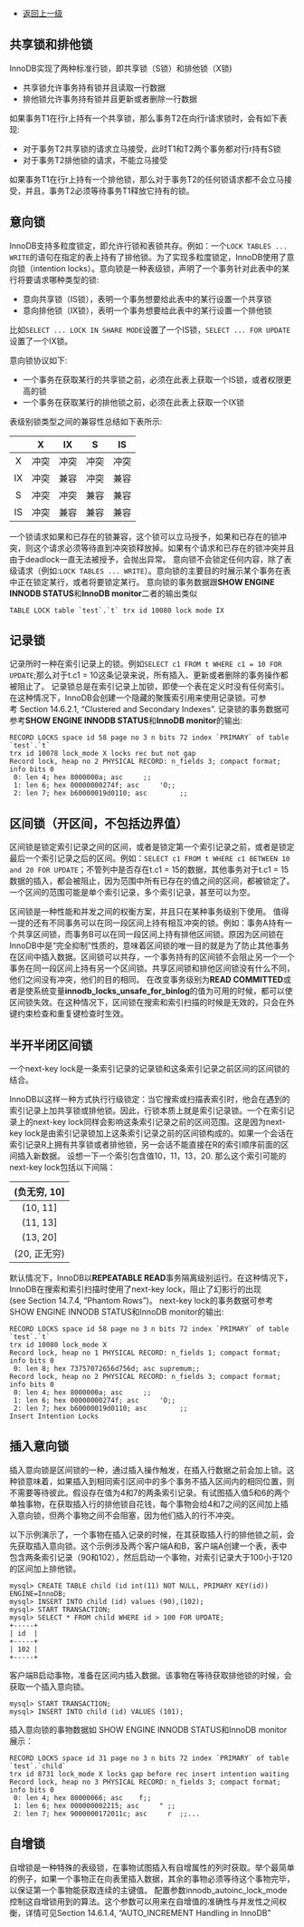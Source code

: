 * [返回上一级](../InnoDB锁与事物模型.md)
## 共享锁和排他锁
InnoDB实现了两种标准行锁，即共享锁（S锁）和排他锁（X锁)

* 共享锁允许事务持有锁并且读取一行数据
* 排他锁允许事务持有锁并且更新或者删除一行数据

如果事务T1在行r上持有一个共享锁，那么事务T2在向行r请求锁时，会有如下表现:
* 对于事务T2共享锁的请求立马接受，此时T1和T2两个事务都对行r持有S锁
* 对于事务T2排他锁的请求，不能立马接受

如果事务T1在行r上持有一个排他锁，那么对于事务T2的任何锁请求都不会立马接受，并且，事务T2必须等待事务T1释放它持有的锁。
## 意向锁
InnoDB支持多粒度锁定，即允许行锁和表锁共存。例如：一个`LOCK TABLES ... WRITE`的语句在指定的表上持有了排他锁。为了实现多粒度锁定，InnoDB使用了意向锁（intention locks）。意向锁是一种表级锁，声明了一个事务针对此表中的某行将要请求哪种类型的锁:
* 意向共享锁（IS锁），表明一个事务想要给此表中的某行设置一个共享锁
* 意向排他锁（IX锁），表明一个事务想要给此表中的某行设置一个排他锁

比如`SELECT ... LOCK IN SHARE MODE`设置了一个IS锁，`SELECT ... FOR UPDATE`设置了一个IX锁。

意向锁协议如下:
* 一个事务在获取某行的共享锁之前，必须在此表上获取一个IS锁，或者权限更高的锁
* 一个事务在获取某行的排他锁之前，必须在此表上获取一个IX锁

表级别锁类型之间的兼容性总结如下表所示:

| |X|IX|S|IS|
:-:|:-:|:-:|:-:|:-:
X|冲突|冲突|冲突|冲突
IX|冲突|兼容|冲突|兼容
S|冲突|冲突|兼容|兼容
IS|冲突|兼容|兼容|兼容

一个锁请求如果和已存在的锁兼容，这个锁可以立马授予，如果和已存在的锁冲突，则这个请求必须等待直到冲突锁释放掉。如果有个请求和已存在的锁冲突并且由于deadlock一直无法被授予，会抛出异常。
意向锁不会锁定任何内容，除了表级请求（例如:`LOCK TABLES ... WRITE`）。意向锁的主要目的时展示某个事务在表中正在锁定某行，或者将要锁定某行。
意向锁的事务数据跟**SHOW ENGINE INNODB STATUS**和**InnoDB monitor**二者的输出类似
```
TABLE LOCK table `test`.`t` trx id 10080 lock mode IX
```
## 记录锁
记录所时一种在索引记录上的锁。例如`SELECT c1 FROM t WHERE c1 = 10 FOR UPDATE`;那么对于t.c1 = 10这条记录来说，所有插入、更新或者删除的事务操作都被阻止了。
记录锁总是在索引记录上加锁，即使一个表在定义时没有任何索引。在这种情况下，InnoDB会创建一个隐藏的聚簇索引用来使用记录锁。可参考 Section 14.6.2.1, “Clustered and Secondary Indexes”.
记录锁的事务数据可参考**SHOW ENGINE INNODB STATUS**和**InnoDB monitor**的输出:
```
RECORD LOCKS space id 58 page no 3 n bits 72 index `PRIMARY` of table `test`.`t`
trx id 10078 lock_mode X locks rec but not gap
Record lock, heap no 2 PHYSICAL RECORD: n_fields 3; compact format; info bits 0
 0: len 4; hex 8000000a; asc     ;;
 1: len 6; hex 00000000274f; asc     'O;;
 2: len 7; hex b60000019d0110; asc        ;;
```

## 区间锁（开区间，不包括边界值）
区间锁是锁定索引记录之间的区间，或者是锁定第一个索引记录之前，或者是锁定最后一个索引记录之后的区间。例如：`SELECT c1 FROM t WHERE c1 BETWEEN 10 and 20 FOR UPDATE`；不管列中是否存在t.c1 = 15的数据，其他事务对于t.c1 = 15数据的插入，都会被阻止，因为范围中所有已存在的值之间的区间，都被锁定了。
一个区间的范围可能是单个索引记录，多个索引记录，甚至可以为空。

区间锁是一种性能和并发之间的权衡方案，并且只在某种事务级别下使用。
值得一提的还有不同事务可以在同一段区间上持有相互冲突的锁。例如：事务A持有一个共享区间锁，而事务B可以在同一段区间上持有排他区间锁。原因为区间锁在InnoDB中是“完全抑制”性质的，意味着区间锁的唯一目的就是为了防止其他事务在区间中插入数据。区间锁可以共存，一个事务持有的区间锁不会阻止另一个一个事务在同一段区间上持有另一个区间锁。共享区间锁和排他区间锁没有什么不同，他们之间没有冲突，他们的目的相同。
在改变事务级别为**READ COMMITTED**或者是使系统变量**innodb_locks_unsafe_for_binlog**的值为可用的时候，都可以使区间锁失效。在这种情况下，区间锁在搜索和索引扫描的时候是无效的，只会在外键约束检查和重复键检查时生效。

## 半开半闭区间锁
一个next-key lock是一条索引记录的记录锁和这条索引记录之前区间的区间锁的结合。

InnoDB以这样一种方式执行行级锁定：当它搜索或扫描表索引时，他会在遇到的索引记录上加共享锁或排他锁。因此，行锁本质上就是索引记录锁。一个在索引记录上的next-key lock同样会影响这条索引记录之前的区间范围。这是因为next-key lock是由索引记录锁加上这条索引记录之前的区间锁构成的。如果一个会话在索引记录R上拥有共享锁或者排他锁，另一会话不能直接在R的索引顺序前面的区间插入新数据。
设想一下一个索引包含值10，11，13，20. 那么这个索引可能的next-key lock包括以下间隔：

|(负无穷, 10]|
|:-:|
|(10, 11]|
|(11, 13]|
|(13, 20]|
|(20, 正无穷)|

默认情况下，InnoDB以**REPEATABLE READ**事务隔离级别运行。在这种情况下，InnoDB在搜索和索引扫描时使用了next-key lock，阻止了幻影行的出现(see Section 14.7.4, “Phantom Rows”)。
next-key lock的事务数据可参考SHOW ENGINE INNODB STATUS和InnoDB monitor的输出:
```
RECORD LOCKS space id 58 page no 3 n bits 72 index `PRIMARY` of table `test`.`t`
trx id 10080 lock_mode X
Record lock, heap no 1 PHYSICAL RECORD: n_fields 1; compact format; info bits 0
 0: len 8; hex 73757072656d756d; asc supremum;;
Record lock, heap no 2 PHYSICAL RECORD: n_fields 3; compact format; info bits 0
 0: len 4; hex 8000000a; asc     ;;
 1: len 6; hex 00000000274f; asc     'O;;
 2: len 7; hex b60000019d0110; asc        ;;
Insert Intention Locks
```

## 插入意向锁
插入意向锁是区间锁的一种，通过插入操作触发，在插入行数据之前会加上锁。这种锁意味着，如果插入到相同索引区间中的多个事务不插入区间内的相同位置，则不需要等待彼此。假设存在值为4和7的两条索引记录。有试图插入值5和6的两个单独事物，在获取插入行的排他锁自花钱，每个事物会给4和7之间的区间加上插入意向锁，但两个事物之间不会阻塞，因为他们插入的行不冲突。

以下示例演示了，一个事物在插入记录的时候，在其获取插入行的排他锁之前，会先获取插入意向锁。这个示例涉及两个客户端A和B，客户端A创建一个表，表中包含两条索引记录（90和102），然后启动一个事物，对索引记录大于100小于120的区间加上排他锁。

```
mysql> CREATE TABLE child (id int(11) NOT NULL, PRIMARY KEY(id)) ENGINE=InnoDB;
mysql> INSERT INTO child (id) values (90),(102);
mysql> START TRANSACTION;
mysql> SELECT * FROM child WHERE id > 100 FOR UPDATE;
+-----+
| id  |
+-----+
| 102 |
+-----+
```
客户端B启动事物，准备在区间内插入数据。该事物在等待获取排他锁的时候，会获取一个插入意向锁。
```
mysql> START TRANSACTION;
mysql> INSERT INTO child (id) VALUES (101);
```
插入意向锁的事物数据如 SHOW ENGINE INNODB STATUS和InnoDB monitor展示：
```
RECORD LOCKS space id 31 page no 3 n bits 72 index `PRIMARY` of table `test`.`child`
trx id 8731 lock_mode X locks gap before rec insert intention waiting
Record lock, heap no 3 PHYSICAL RECORD: n_fields 3; compact format; info bits 0
 0: len 4; hex 80000066; asc    f;;
 1: len 6; hex 000000002215; asc     " ;;
 2: len 7; hex 9000000172011c; asc     r  ;;...
```
## 自增锁
自增锁是一种特殊的表级锁，在事物试图插入有自增属性的列时获取。举个最简单的例子，如果一个事物正在向表里插入数据，其余的事物必须等待这个事物完毕，以保证第一个事物能获取连续的主键值。
配置参数innodb_autoinc_lock_mode控制这自增锁用到的算法。这个参数可以用来在自增值的准确性与并发性之间权衡，详情可见Section 14.6.1.4, “AUTO_INCREMENT Handling in InnoDB”
